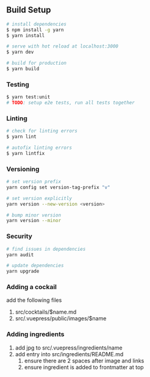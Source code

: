 ## Build Setup

```bash
# install dependencies
$ npm install -g yarn
$ yarn install

# serve with hot reload at localhost:3000
$ yarn dev

# build for production
$ yarn build
```

### Testing

```bash
$ yarn test:unit
# TODO: setup e2e tests, run all tests together
```

### Linting

```bash
# check for linting errors
$ yarn lint

# autofix linting errors
$ yarn lintfix
```

### Versioning

```bash
# set version prefix
yarn config set version-tag-prefix "v"

# set version explicitly
yarn version --new-version <version>

# bump minor version
yarn version --minor
```

### Security

```bash
# find issues in dependencies
yarn audit

# update dependencies
yarn upgrade
```

### Adding a cockail

add the following files

1. src/cocktails/$name.md
2. src/.vuepress/public/images/$name

### Adding ingredients

1. add jpg to src/.vuepress/ingredients/name
2. add entry into src/ingredients/README.md
   1. ensure there are 2 spaces after image and links
   2. ensure ingredient is added to frontmatter at top

